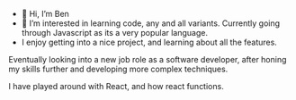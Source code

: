 - 👋 Hi, I’m Ben
- 👀 I’m interested in learning code, any and all variants. Currently going through Javascript as its a very popular language.
- I enjoy getting into a nice project, and learning about all the features.

Eventually looking into a new job role as a software developer, after honing my skills further and developing more complex techniques.

I have played around with React, and how react functions. 
